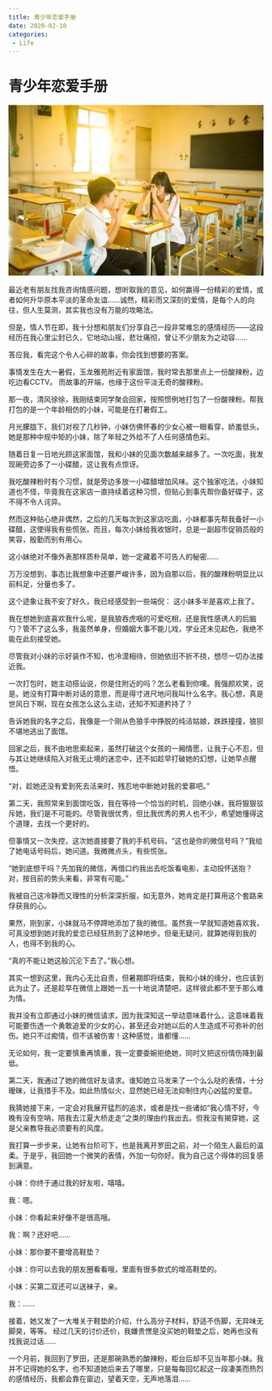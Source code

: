 ```yaml
---
title: 青少年恋爱手册
date: 2020-02-10
categories:
 - Life
---
```



# 青少年恋爱手册

![img](./assets/e96ae00021324e9587f48b7c8b51ce41tplv-tt-large.jpeg)

最近老有朋友找我咨询情感问题，想听取我的意见，如何赢得一份精彩的爱情，或者如何升华原本平淡的革命友谊……诚然，精彩而又深刻的爱情，是每个人的向往，但人生莫测，其实我也没有万能的攻略法。

但是，情人节在即，我十分想和朋友们分享自己一段非常难忘的感情经历——这段经历在我心里尘封已久，它地动山摇，悲壮痛彻，曾让不少朋友为之动容…… 

答应我，看完这个令人心碎的故事，你会找到想要的答案。 

事情发生在大一暑假，玉龙雅苑附近有家面馆，我时常去那里点上一份酸辣粉，边吃边看CCTV。 而故事的开端，也缘于这份平淡无奇的酸辣粉。 

那一夜，清风徐徐，我刚结束同学聚会回家，按照惯例地打包了一份酸辣粉。帮我打包的是一个年龄相仿的小妹，可能是在打暑假工。 

月光朦胧下，我们对视了几秒钟，小妹仿佛怀春的少女心被一眼看穿，娇羞低头。她是那种中规中矩的小妹，除了年轻之外给不了人任何感情色彩。 

随着日复一日地光顾这家面馆，我和小妹的见面次数越来越多了。一次吃面，我发现碗旁边多了一小碟醋，这让我有点惊讶。 

我吃酸辣粉时有个习惯，就是旁边多放一小碟醋增加风味。这个独家吃法，小妹知道也不怪，毕竟我在这家店一直持续着这种习惯，但贴心到事先帮你备好碟子，这不得不令人诧异。 

然而这种贴心绝非偶然，之后的几天每次到这家店吃面，小妹都事先帮我备好一小碟醋，这使得我有些慌张。而且，每次小妹给我收银时，总是一副超市促销员般的笑容，殷勤而别有用心。 

这小妹绝对不像外表那样质朴简单，她一定藏着不可告人的秘密…… 

万万没想到，事态比我想象中还要严峻许多，因为自那以后，我的酸辣粉明显比以前料足，分量也多了。

 这个迹象让我不安了好久，我已经感受到一些端倪： 这小妹多半是喜欢上我了。 

我在想她到底喜欢我什么呢，是我狼吞虎咽的可爱吃相，还是我性感诱人的后脑勺？管不了这么多，我虽然单身，但婚姻大事不能儿戏，学业还未见起色，我绝不能在此刻接受她。 

尽管我对小妹的示好装作不知，也冷漠相待，但她依旧不折不挠，想尽一切办法接近我。 

一次打包时，她主动搭讪说，你是住附近的吗？怎么老看到你噢。我强颜欢笑，说是。她没有打算中断对话的意思，而是得寸进尺地问我叫什么名字。我心想，真是世风日下啊，现在女孩怎么这么主动，还知不知道矜持了？ 

告诉她我的名字之后，我像是一个刚从色狼手中挣脱的纯洁姑娘，跌跌撞撞，狼狈不堪地逃出了面馆。 

回家之后，我不由地思索起来，虽然打破这个女孩的一厢情愿，让我于心不忍，但与其让她继续陷入对我无止境的迷恋中，还不如趁早打破她的幻想，让她早点醒悟。

 “对，趁她还没有爱到死去活来时，残忍地中断她对我的爱慕吧。” 

第二天，我照常来到面馆吃饭，我在等待一个恰当的时机，回绝小妹，我将狠狠驳斥她，我们是不可能的。尽管我很优秀，但比我优秀的男人也不少，希望她懂得这个道理，去找一个更好的。 

但事情又一次失控，这次她直接要了我的手机号码，“这也是你的微信号吗？”我给了她电话号码后，她问道。我微微点头，有些慌张。

 “她到底想干吗？先加我的微信，再借口约我出去吃饭看电影，主动投怀送抱？对，按目前的势头来看，非常有可能。” 

我被自己这冷静而又理性的分析深深折服，如无意外，她肯定是打算用这个套路来俘获我的心。 

果然，刚到家，小妹就马不停蹄地添加了我的微信。虽然我一早就知道她喜欢我，可真没想到她对我的爱恋已经狂热到了这种地步。但毫无疑问，就算她得到我的人，也得不到我的心。 

“真的不能让她这般沉沦下去了。”我心想。 

其实一想到这里，我内心无比自责，但暑期即将结束，我和小妹的缘分，也应该到此为止了。还是趁早在微信上跟她一五一十地说清楚吧，这样彼此都不至于那么难为情。 

我并没有立即通过小妹的微信请求，因为我深知这一举动意味着什么，这意味着我可能要伤透一个勇敢追爱的少女的心，甚至还会对她以后的人生造成不可弥补的创伤。她只不过痴情，但不该被伤害！这种感觉，谁都懂…… 

无论如何，我一定要慎重再慎重，我一定要委婉拒绝她，同时又把这份情伤降到最低。 

第二天，我通过了她的微信好友请求。谁知她立马发来了一个么么哒的表情，十分暧昧，让我措手不及。如此热情似火，显然她已经无法抑制住内心凶猛的爱意。 

我猜她接下来，一定会对我展开猛烈的追求，或者是找一些诸如“我心情不好，今晚有没有空呐，陪我去江夏大桥走走”之类的理由约我出去。但我没有揭穿她，这是父亲教导我必须要有的风度。 

我打算一步步来，让她有台阶可下，也是我离开罗田之前，对一个陌生人最后的温柔。于是乎，我回她一个微笑的表情，外加一句你好。我为自己这个得体的回复感到满意。 

小妹：你终于通过我的好友啦，嘻嘻。 

我：嗯。 

小妹：你看起来好像不是很高哦。 

我：啊？还好吧…… 

小妹：那你要不要增高鞋垫？ 

小妹：你可以去我的朋友圈看看哦，里面有很多款式的增高鞋垫的。 

小妹：买第二双还可以送袜子，亲。 

我：…… 

接着，她又发了一大堆关于鞋垫的介绍，什么高分子材料，舒适不伤脚，无异味无脚臭，等等。 经过几天的讨价还价，我嫌贵愣是没买她的鞋垫之后，她再也没有找我说过话…… 

一个月前，我回到了罗田，还是那碗熟悉的酸辣粉，柜台后却不见当年那小妹。我并不记得她的名字，也不知道她后来去了哪里，只是每每回忆起这一段凄美而热烈的感情经历，我都会靠在窗边，望着天空，无声地落泪……
